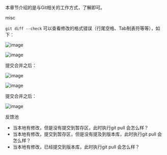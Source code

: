 本章节介绍的是与Git相关的工作方式，了解即可。

misc

`git diff --check` 可以查看修改的格式错误（行尾空格、Tab制表符等等），如下：

![image](https://github.com/user-attachments/assets/05c67d71-f15a-4030-a67c-f8a19798b3c7)

![image](https://github.com/user-attachments/assets/965f9d9a-958e-4e3e-a455-51eb99127178)



提交合并之后：

![image](https://github.com/user-attachments/assets/f9b1723f-65ca-427c-905b-ce6d77b36001)

![image](https://github.com/user-attachments/assets/808a7945-b02b-4c78-8d6e-a83cd47cae05)





提交合并之后：

![image](https://github.com/user-attachments/assets/f7b9ce1a-7ae7-451b-b686-176ab69841a6)





反馈池

+ 当本地有修改，但是没有提交到暂存区，此时执行git pull 会怎么样？
+ 当本地有修改，提交到暂存区，但是没有提及到版本库，此时执行git pull 会怎么样？
+ 当本地有修改，已经提交到版本库，此时执行git pull 会怎么样？
